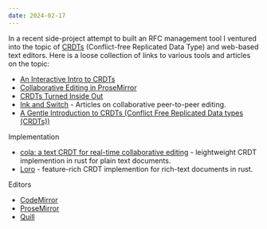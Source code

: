 ```yaml
---
date: 2024-02-17
---
```


In a recent side-project attempt to built an RFC management tool I ventured into the topic of [CRDTs](https://en.wikipedia.org/wiki/Conflict-free_replicated_data_type) (Conflict-free Replicated Data Type) and web-based text editors. Here is a loose collection of links to various tools and articles on the topic:

- [An Interactive Intro to CRDTs](https://jakelazaroff.com/words/an-interactive-intro-to-crdts/)
- [Collaborative Editing in ProseMirror](https://marijnhaverbeke.nl/blog/collaborative-editing.html)
- [CRDTs Turned Inside Out](https://interjectedfuture.com/crdts-turned-inside-out/)
- [Ink and Switch](https://www.inkandswitch.com) - Articles on collaborative peer-to-peer editing.
- [A Gentle Introduction to CRDTs (Conflict Free Replicated Data types (CRDTs))](https://vlcn.io/blog/gentle-intro-to-crdts.html)

Implementation

- [cola: a text CRDT for real-time collaborative editing](https://nomad.foo/blog/cola) - leightweight CRDT implemention in rust for plain text documents.
- [Loro](https://github.com/loro-dev/loro) - feature-rich CRDT implemention for rich-text documents in rust.

Editors

- [CodeMirror](https://codemirror.net/)
- [ProseMirror](https://prosemirror.net/)
- [Quill](https://quilljs.com)
